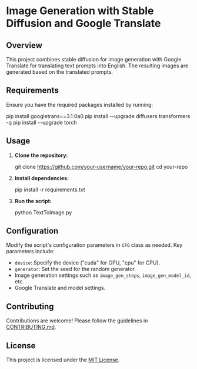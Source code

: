 # Image Generation with Stable Diffusion and Google Translate

## Overview

This project combines stable diffusion for image generation with Google Translate for translating text prompts into English. The resulting images are generated based on the translated prompts.

## Requirements

Ensure you have the required packages installed by running:

pip install googletrans==3.1.0a0
pip install --upgrade diffusers transformers -q
pip install --upgrade torch


## Usage

1. **Clone the repository:**
   
   git clone https://github.com/your-username/your-repo.git
   cd your-repo
   

2. **Install dependencies:**
   
   pip install -r requirements.txt
   

3. **Run the script:**
   
   python TextToImage.py
   

## Configuration

Modify the script's configuration parameters in `CFG` class as needed. Key parameters include:
- `device`: Specify the device ("cuda" for GPU, "cpu" for CPU).
- `generator`: Set the seed for the random generator.
- Image generation settings such as `image_gen_steps`, `image_gen_model_id`, etc.
- Google Translate and model settings.

## Contributing

Contributions are welcome! Please follow the guidelines in [CONTRIBUTING.md](CONTRIBUTING.md).

## License

This project is licensed under the [MIT License](LICENSE).

